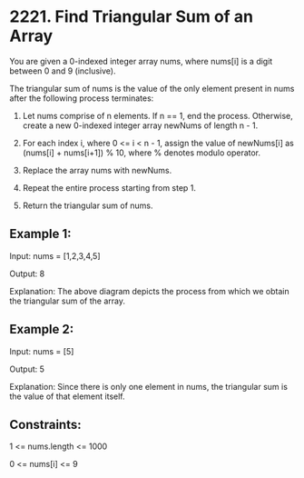 # 2221. Find Triangular Sum of an Array

You are given a 0-indexed integer array nums, where nums[i] is a digit between 0 and 9 (inclusive).

The triangular sum of nums is the value of the only element present in nums after the following process terminates:

1. Let nums comprise of n elements. If n == 1, end the process. Otherwise, create a new 0-indexed integer array newNums of length n - 1.

2. For each index i, where 0 <= i < n - 1, assign the value of newNums[i] as (nums[i] + nums[i+1]) % 10, where % denotes modulo operator.

3. Replace the array nums with newNums.

4. Repeat the entire process starting from step 1.

5. Return the triangular sum of nums.

## Example 1:

Input: nums = [1,2,3,4,5]

Output: 8

Explanation:
The above diagram depicts the process from which we obtain the triangular sum of the array.

## Example 2:

Input: nums = [5]

Output: 5

Explanation:
Since there is only one element in nums, the triangular sum is the value of that element itself.
 
## Constraints:

1 <= nums.length <= 1000

0 <= nums[i] <= 9
